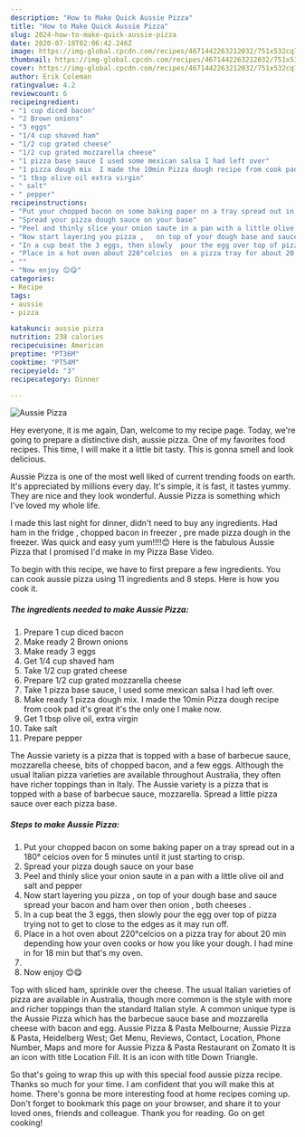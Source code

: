 ```yaml
---
description: "How to Make Quick Aussie Pizza"
title: "How to Make Quick Aussie Pizza"
slug: 2024-how-to-make-quick-aussie-pizza
date: 2020-07-18T02:06:42.246Z
image: https://img-global.cpcdn.com/recipes/4671442263212032/751x532cq70/aussie-pizza-recipe-main-photo.jpg
thumbnail: https://img-global.cpcdn.com/recipes/4671442263212032/751x532cq70/aussie-pizza-recipe-main-photo.jpg
cover: https://img-global.cpcdn.com/recipes/4671442263212032/751x532cq70/aussie-pizza-recipe-main-photo.jpg
author: Erik Coleman
ratingvalue: 4.2
reviewcount: 6
recipeingredient:
- "1 cup diced bacon"
- "2 Brown onions"
- "3 eggs"
- "1/4 cup shaved ham"
- "1/2 cup grated cheese"
- "1/2 cup grated mozzarella cheese"
- "1 pizza base sauce I used some mexican salsa I had left over"
- "1 pizza dough mix  I made the 10min Pizza dough recipe from cook pad its great its the only one I make now"
- "1 tbsp olive oil extra virgin"
- " salt"
- " pepper"
recipeinstructions:
- "Put your chopped bacon on some baking paper on a tray spread out in a 180° celcios oven for 5 minutes until it just starting to crisp."
- "Spread your pizza dough sauce on your base"
- "Peel and thinly slice your onion saute in a pan with a little olive oil and salt and pepper"
- "Now start layering you pizza ,   on top of your dough base and sauce spread your bacon and ham over then onion , both cheeses ."
- "In a cup beat the 3 eggs, then slowly  pour the egg over top of pizza trying not to get to close to the edges as it may run off."
- "Place in a hot oven about 220°celcios  on a pizza tray for about 20 min depending how your oven cooks or how you like your dough.  I had mine in for 18 min but that&#39;s my oven."
- ""
- "Now enjoy 😊😋"
categories:
- Recipe
tags:
- aussie
- pizza

katakunci: aussie pizza 
nutrition: 238 calories
recipecuisine: American
preptime: "PT36M"
cooktime: "PT54M"
recipeyield: "3"
recipecategory: Dinner

---
```



![Aussie Pizza](https://img-global.cpcdn.com/recipes/4671442263212032/751x532cq70/aussie-pizza-recipe-main-photo.jpg)

Hey everyone, it is me again, Dan, welcome to my recipe page. Today, we're going to prepare a distinctive dish, aussie pizza. One of my favorites food recipes. This time, I will make it a little bit tasty. This is gonna smell and look delicious.

Aussie Pizza is one of the most well liked of current trending foods on earth. It's appreciated by millions every day. It's simple, it is fast, it tastes yummy. They are nice and they look wonderful. Aussie Pizza is something which I've loved my whole life.

I made this last night for dinner, didn&#39;t need to buy any ingredients. Had ham in the fridge , chopped bacon in freezer , pre made pizza dough in the freezer. Was quick and easy yum yum!!!!😊 Here is the fabulous Aussie Pizza that I promised I&#39;d make in my Pizza Base Video.


To begin with this recipe, we have to first prepare a few ingredients. You can cook aussie pizza using 11 ingredients and 8 steps. Here is how you cook it.

<!--inarticleads1-->

##### The ingredients needed to make Aussie Pizza:

1. Prepare 1 cup diced bacon
1. Make ready 2 Brown onions
1. Make ready 3 eggs
1. Get 1/4 cup shaved ham
1. Take 1/2 cup grated cheese
1. Prepare 1/2 cup grated mozzarella cheese
1. Take 1 pizza base sauce, I used some mexican salsa I had left over.
1. Make ready 1 pizza dough mix.  I made the 10min Pizza dough recipe from cook pad it&#39;s great it&#39;s the only one I make now.
1. Get 1 tbsp olive oil, extra virgin
1. Take  salt
1. Prepare  pepper


The Aussie variety is a pizza that is topped with a base of barbecue sauce, mozzarella cheese, bits of chopped bacon, and a few eggs. Although the usual Italian pizza varieties are available throughout Australia, they often have richer toppings than in Italy. The Aussie variety is a pizza that is topped with a base of barbecue sauce, mozzarella. Spread a little pizza sauce over each pizza base. 

<!--inarticleads2-->

##### Steps to make Aussie Pizza:

1. Put your chopped bacon on some baking paper on a tray spread out in a 180° celcios oven for 5 minutes until it just starting to crisp.
1. Spread your pizza dough sauce on your base
1. Peel and thinly slice your onion saute in a pan with a little olive oil and salt and pepper
1. Now start layering you pizza ,   on top of your dough base and sauce spread your bacon and ham over then onion , both cheeses .
1. In a cup beat the 3 eggs, then slowly  pour the egg over top of pizza trying not to get to close to the edges as it may run off.
1. Place in a hot oven about 220°celcios  on a pizza tray for about 20 min depending how your oven cooks or how you like your dough.  I had mine in for 18 min but that&#39;s my oven.
1. 
1. Now enjoy 😊😋


Top with sliced ham, sprinkle over the cheese. The usual Italian varieties of pizza are available in Australia, though more common is the style with more and richer toppings than the standard Italian style. A common unique type is the Aussie Pizza which has the barbecue sauce base and mozzarella cheese with bacon and egg. Aussie Pizza &amp; Pasta Melbourne; Aussie Pizza &amp; Pasta, Heidelberg West; Get Menu, Reviews, Contact, Location, Phone Number, Maps and more for Aussie Pizza &amp; Pasta Restaurant on Zomato It is an icon with title Location Fill. It is an icon with title Down Triangle. 

So that's going to wrap this up with this special food aussie pizza recipe. Thanks so much for your time. I am confident that you will make this at home. There's gonna be more interesting food at home recipes coming up. Don't forget to bookmark this page on your browser, and share it to your loved ones, friends and colleague. Thank you for reading. Go on get cooking!
